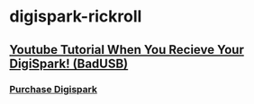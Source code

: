 # digispark-rickroll

## [Youtube Tutorial When You Recieve Your DigiSpark! (BadUSB) ](https://www.youtube.com/watch?v=fGmGBa-4cYQ&t=35s)
### [Purchase Digispark](https://ebay.to/3A5Gx6Q)

